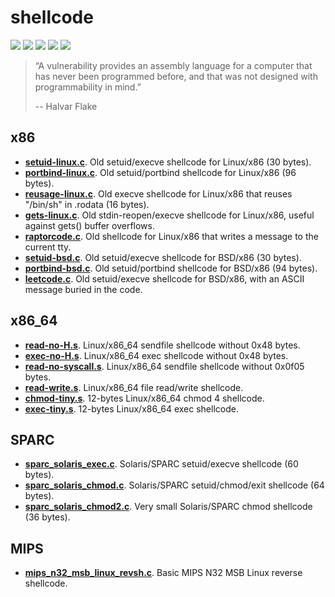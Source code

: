 # shellcode
[![](https://img.shields.io/github/stars/0xdea/shellcode.svg?style=flat&color=yellow)](https://github.com/0xdea/shellcode)
[![](https://img.shields.io/github/forks/0xdea/shellcode.svg?style=flat&color=green)](https://github.com/0xdea/shellcode)
[![](https://img.shields.io/github/watchers/0xdea/shellcode.svg?style=flat&color=red)](https://github.com/0xdea/shellcode)
[![](https://img.shields.io/badge/twitter-%400xdea-blue.svg)](https://twitter.com/0xdea)
[![](https://img.shields.io/badge/mastodon-%40raptor-purple.svg)](https://infosec.exchange/@raptor)

> “A vulnerability provides an assembly language for a computer that has never been programmed before, and that was not designed with programmability in mind.” 
> 
> -- Halvar Flake

## x86

* [**setuid-linux.c**](https://github.com/0xdea/shellcode/blob/main/x86/setuid-linux.c). Old setuid/execve shellcode for Linux/x86 (30 bytes).
* [**portbind-linux.c**](https://github.com/0xdea/shellcode/blob/main/x86/portbind-linux.c). Old setuid/portbind shellcode for Linux/x86 (96 bytes).
* [**reusage-linux.c**](https://github.com/0xdea/shellcode/blob/main/x86/reusage-linux.c). Old execve shellcode for Linux/x86 that reuses "/bin/sh" in .rodata (16 bytes).
* [**gets-linux.c**](https://github.com/0xdea/shellcode/blob/main/x86/gets-linux.c). Old stdin-reopen/execve shellcode for Linux/x86, useful against gets() buffer overflows.
* [**raptorcode.c**](https://github.com/0xdea/shellcode/blob/main/x86/raptorcode.c). Old shellcode for Linux/x86 that writes a message to the current tty.
* [**setuid-bsd.c**](https://github.com/0xdea/shellcode/blob/main/x86/setuid-bsd.c). Old setuid/execve shellcode for BSD/x86 (30 bytes).
* [**portbind-bsd.c**](https://github.com/0xdea/shellcode/blob/main/x86/portbind-bsd.c). Old setuid/portbind shellcode for BSD/x86 (94 bytes).
* [**leetcode.c**](https://github.com/0xdea/shellcode/blob/main/x86/leetcode.c). Old setuid/execve shellcode for BSD/x86, with an ASCII message buried in the code.

## x86_64

* [**read-no-H.s**](https://github.com/0xdea/shellcode/blob/main/x86_64/read-no-H.s). Linux/x86_64 sendfile shellcode without 0x48 bytes.
* [**exec-no-H.s**](https://github.com/0xdea/shellcode/blob/main/x86_64/exec-no-H.s). Linux/x86_64 exec shellcode without 0x48 bytes.
* [**read-no-syscall.s**](https://github.com/0xdea/shellcode/blob/main/x86_64/read-no-syscall.s). Linux/x86_64 sendfile shellcode without 0x0f05 bytes.
* [**read-write.s**](https://github.com/0xdea/shellcode/blob/main/x86_64/read-write.s). Linux/x86_64 file read/write shellcode.
* [**chmod-tiny.s**](https://github.com/0xdea/shellcode/blob/main/x86_64/chmod-tiny.s). 12-bytes Linux/x86_64 chmod 4 shellcode.
* [**exec-tiny.s**](https://github.com/0xdea/shellcode/blob/main/x86_64/exec-tiny.s). 12-bytes Linux/x86_64 exec shellcode.

## SPARC

* [**sparc_solaris_exec.c**](https://github.com/0xdea/shellcode/blob/main/SPARC/sparc_solaris_exec.c). Solaris/SPARC setuid/execve shellcode (60 bytes).
* [**sparc_solaris_chmod.c**](https://github.com/0xdea/shellcode/blob/main/SPARC/sparc_solaris_chmod.c). Solaris/SPARC setuid/chmod/exit shellcode (64 bytes).
* [**sparc_solaris_chmod2.c**](https://github.com/0xdea/shellcode/blob/main/SPARC/sparc_solaris_chmod2.c). Very small Solaris/SPARC chmod shellcode (36 bytes).

## MIPS

* [**mips_n32_msb_linux_revsh.c**](https://github.com/0xdea/shellcode/blob/main/MIPS/mips_n32_msb_linux_revsh.c). Basic MIPS N32 MSB Linux reverse shellcode.

